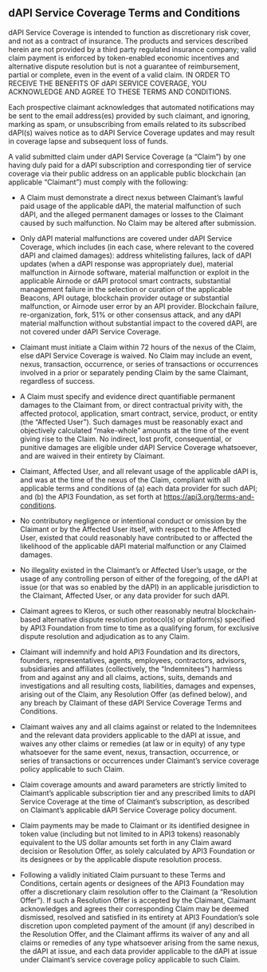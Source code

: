 ## dAPI Service Coverage Terms and Conditions

dAPI Service Coverage is intended to function as discretionary risk cover, and not as a contract of insurance. The products and services described herein are not provided by a third party regulated insurance company; valid claim payment is enforced by token-enabled economic incentives and alternative dispute resolution but is not a guarantee of reimbursement, partial or complete, even in the event of a valid claim. IN ORDER TO RECEIVE THE BENEFITS OF dAPI SERVICE COVERAGE, YOU ACKNOWLEDGE AND AGREE TO THESE TERMS AND CONDITIONS.

Each prospective claimant acknowledges that automated notifications may be sent to the email address(es) provided by such claimant, and ignoring, marking as spam, or unsubscribing from emails related to its subscribed dAPI(s) waives notice as to dAPI Service Coverage updates and may result in coverage lapse and subsequent loss of funds.

A valid submitted claim under dAPI Service Coverage (a “Claim”) by one having duly paid for a dAPI subscription and corresponding tier of service coverage via their public address on an applicable public blockchain (an applicable “Claimant”) must comply with the following:

- A Claim must demonstrate a direct nexus between Claimant’s lawful paid usage of the applicable dAPI, the material malfunction of such dAPI, and the alleged permanent damages or losses to the Claimant caused by such malfunction. No Claim may be altered after submission.

- Only dAPI material malfunctions are covered under dAPI Service Coverage, which includes (in each case, where relevant to the covered dAPI and claimed damages): address whitelisting failures, lack of dAPI updates (when a dAPI response was appropriately due), material malfunction in Airnode software, material malfunction or exploit in the applicable Airnode or dAPI protocol smart contracts, substantial management failure in the selection or curation of the applicable Beacons, API outage, blockchain provider outage or substantial malfunction, or Airnode user error by an API provider. Blockchain failure, re-organization, fork, 51% or other consensus attack, and any dAPI material malfunction without substantial impact to the covered dAPI, are not covered under dAPI Service Coverage.

- Claimant must initiate a Claim within 72 hours of the nexus of the Claim, else dAPI Service Coverage is waived. No Claim may include an event, nexus, transaction, occurrence, or series of transactions or occurrences involved in a prior or separately pending Claim by the same Claimant, regardless of success.

- A Claim must specify and evidence direct quantifiable permanent damages to the Claimant from, or direct contractual privity with, the affected protocol, application, smart contract, service, product, or entity (the “Affected User”). Such damages must be reasonably exact and objectively calculated “make-whole” amounts at the time of the event giving rise to the Claim. No indirect, lost profit, consequential, or punitive damages are eligible under dAPI Service Coverage whatsoever, and are waived in their entirety by Claimant. 

- Claimant, Affected User, and all relevant usage of the applicable dAPI is, and was at the time of the nexus of the Claim, compliant with all applicable terms and conditions of (a) each data provider for such dAPI; and (b) the API3 Foundation, as set forth at https://api3.org/terms-and-conditions.  

- No contributory negligence or intentional conduct or omission by the Claimant or by the Affected User itself, with respect to the Affected User, existed that could reasonably have contributed to or affected the likelihood of the applicable dAPI material malfunction or any Claimed damages.

- No illegality existed in the Claimant’s or Affected User’s usage, or the usage of any controlling person of either of the foregoing, of the dAPI at issue (or that was so enabled by the dAPI) in an applicable jurisdiction to the Claimant, Affected User, or any data provider for such dAPI.

- Claimant agrees to Kleros, or such other reasonably neutral blockchain-based alternative dispute resolution protocol(s) or platform(s) specified by API3 Foundation from time to time as a qualifying forum, for exclusive dispute resolution and adjudication as to any Claim.

- Claimant will indemnify and hold API3 Foundation and its directors, founders, representatives, agents, employees, contractors, advisors, subsidiaries and affiliates (collectively, the “Indemnitees”) harmless from and against any and all claims, actions, suits, demands and investigations and all resulting costs, liabilities, damages and expenses, arising out of the Claim, any Resolution Offer (as defined below), and any breach by Claimant of these dAPI Service Coverage Terms and Conditions.

- Claimant waives any and all claims against or related to the Indemnitees and the relevant data providers applicable to the dAPI at issue, and waives any other claims or remedies (at law or in equity) of any type whatsoever for the same event, nexus, transaction, occurrence, or series of transactions or occurrences under Claimant’s service coverage policy applicable to such Claim.

- Claim coverage amounts and award parameters are strictly limited to Claimant’s applicable subscription tier and any prescribed limits to dAPI Service Coverage at the time of Claimant’s subscription, as described on Claimant’s applicable dAPI Service Coverage policy document.

- Claim payments may be made to Claimant or its identified designee in token value (including but not limited to in API3 tokens) reasonably equivalent to the US dollar amounts set forth in any Claim award decision or Resolution Offer, as solely calculated by API3 Foundation or its designees or by the applicable dispute resolution process.

- Following a validly initiated Claim pursuant to these Terms and Conditions, certain agents or designees of the API3 Foundation may offer a discretionary claim resolution offer to the Claimant (a “Resolution Offer”). If such a Resolution Offer is accepted by the Claimant, Claimant acknowledges and agrees their corresponding Claim may be deemed dismissed, resolved and satisfied in its entirety at API3 Foundation’s sole discretion upon completed payment of the amount (if any) described in the Resolution Offer, and the Claimant affirms its waiver of any and all claims or remedies of any type whatsoever arising from the same nexus, the dAPI at issue, and each data provider applicable to the dAPI at issue under Claimant’s service coverage policy applicable to such Claim.
